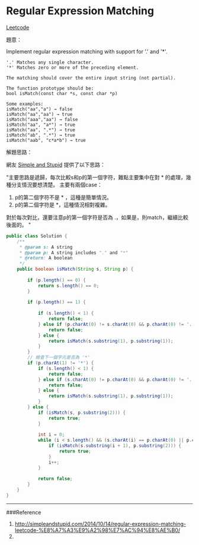 # Regular Expression Matching

[Leetcode](https://leetcode.com/problems/regular-expression-matching/)

題意：

Implement regular expression matching with support for '.' and '*'.

```
'.' Matches any single character.
'*' Matches zero or more of the preceding element.

The matching should cover the entire input string (not partial).

The function prototype should be:
bool isMatch(const char *s, const char *p)

Some examples:
isMatch("aa","a") → false
isMatch("aa","aa") → true
isMatch("aaa","aa") → false
isMatch("aa", "a*") → true
isMatch("aa", ".*") → true
isMatch("ab", ".*") → true
isMatch("aab", "c*a*b") → true
```


解題思路：

網友 [Simple and Stupid](http://simpleandstupid.com/2014/10/14/regular-expression-matching-leetcode-%E8%A7%A3%E9%A2%98%E7%AC%94%E8%AE%B0/) 提供了以下思路：

"主要思路是遞歸，每次比較s和p的第一個字符，難點主要集中在對 \* 的處理，幾種分支情況要想清楚。
主要有兩個case：
1. p的第二個字符不是 \* ，這種是簡單情況。
2. p的第二個字符是 \*，這種情況相對複雜。

對於每次對比，還要注意p的第一個字符是否為 .，如果是，則match，繼續比較後面的。
"

```java
public class Solution {
    /**
     * @param s: A string 
     * @param p: A string includes "." and "*"
     * @return: A boolean
     */
    public boolean isMatch(String s, String p) {
        
        if (p.length() == 0) {
            return s.length() == 0;
        }
        
        if (p.length() == 1) {
            
            if (s.length() < 1) {
                return false;
            } else if (p.charAt(0) != s.charAt(0) && p.charAt(0) != '.') {
                return false;
            } else {
                return isMatch(s.substring(1), p.substring(1));
            }
        }
        // 檢查下一個字元是否為 '*'
        if (p.charAt(1) != '*') {
            if (s.length() < 1) {
                return false;
            } else if (s.charAt(0) != p.charAt(0) && p.charAt(0) != '.') {
                return false;
            } else {
                return isMatch(s.substring(1), p.substring(1));
            }
        } else {
            if (isMatch(s, p.substring(2))) {
                return true;
            }
            
            int i = 0;
            while (i < s.length() && (s.charAt(i) == p.charAt(0) || p.charAt(0) == '.')) {
                if (isMatch(s.substring(i + 1), p.substring(2))) {
                    return true;
                }
                i++;
            }
            
            return false;
        }
    }
}

```
---
###Reference
1. http://simpleandstupid.com/2014/10/14/regular-expression-matching-leetcode-%E8%A7%A3%E9%A2%98%E7%AC%94%E8%AE%B0/
2. 